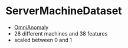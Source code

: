 # ServerMachineDataset

* [OmniAnomaly](https://github.com/NetManAIOps/OmniAnomaly)
* 28 different machines and 38 features
* scaled between 0 and 1